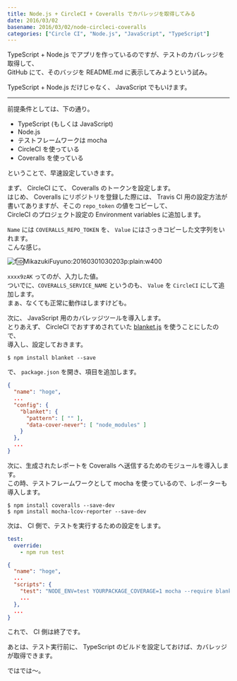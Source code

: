 ```yaml
---
title: Node.js + CircleCI + Coveralls でカバレッジを取得してみる
date: 2016/03/02
basename: 2016/03/02/node-circleci-coveralls
categories: ["Circle CI", "Node.js", "JavaScript", "TypeScript"]
---
```


TypeScript + Node.js でアプリを作っているのですが、テストのカバレッジを取得して、  
GitHub にて、そのバッジを README.md に表示してみようという試み。

TypeScript + Node.js だけじゃなく、 JavaScript でもいけます。

---

前提条件としては、下の通り。

- TypeScript (もしくは JavaScript)
- Node.js
- テストフレームワークは mocha
- CircleCI を使っている
- Coveralls を使っている

ということで、早速設定していきます。

まず、 CircleCI にて、 Coveralls のトークンを設定します。  
はじめ、 Coveralls にリポジトリを登録した際には、 Travis CI 用の設定方法が書いてありますが、そこの `repo_token` の値をコピーして、  
CircleCI のプロジェクト設定の Environment variables に追加します。

`Name` には `COVERALLS_REPO_TOKEN` を、 `Value` にはさっきコピーした文字列をいれます。  
こんな感じ。

![f:id:MikazukiFuyuno:20160301030203p:plain:w400](https://assets.natsuneko.blog/images/20160301/20160301030203.png "f:id:MikazukiFuyuno:20160301030203p:plain:w400")

`xxxx9zAK` ってのが、入力した値。  
ついでに、`COVERALLS_SERVICE_NAME` というのも、 `Value` を `CircleCI` にして追加します。  
まぁ、なくても正常に動作はしますけども。

次に、 JavaScript 用のカバレッジツールを導入します。  
とりあえず、 CircleCI でおすすめされていた [blanket.js](https://github.com/alex-seville/blanket) を使うことにしたので、  
導入し、設定しておきます。

```
$ npm install blanket --save
```

で、 `package.json` を開き、項目を追加します。

```json:package.json
{
  "name": "hoge",
  ...
  "config": {
    "blanket": {
      "pattern": [ "" ],
      "data-cover-never": [ "node_modules" ]
    }
  },
  ...
}
```

次に、生成されたレポートを Coveralls へ送信するためのモジュールを導入します。  
この時、テストフレームワークとして mocha を使っているので、レポーターも導入します。

```
$ npm install coveralls --save-dev
$ npm install mocha-lcov-reporter --save-dev
```

次は、 CI 側で、テストを実行するための設定をします。

```yaml:circle.yml
test:
  override:
    - npm run test
```

```json:package.json
{
  "name": "hoge",
  ...
  "scripts": {
    "test": "NODE_ENV=test YOURPACKAGE_COVERAGE=1 mocha --require blanket --reporter mocha-lcov-reporter | ./node_modules/coveralls/bin/coveralls.js",
    ...
  },
  ...
}
```

これで、 CI 側は終了です。

あとは、テスト実行前に、 TypeScript のビルドを設定しておけば、カバレッジが取得できます。

ではでは〜。
